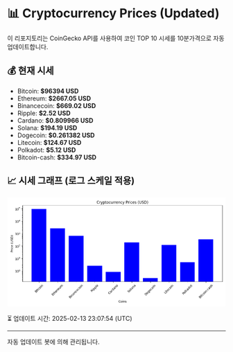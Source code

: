 
# 📊 Cryptocurrency Prices (Updated)

이 리포지토리는 CoinGecko API를 사용하여 코인 TOP 10 시세를 10분가격으로 자동 업데이트합니다.

## 💰 현재 시세
- Bitcoin: **$96394 USD**
- Ethereum: **$2667.05 USD**
- Binancecoin: **$669.02 USD**
- Ripple: **$2.52 USD**
- Cardano: **$0.809966 USD**
- Solana: **$194.19 USD**
- Dogecoin: **$0.261382 USD**
- Litecoin: **$124.67 USD**
- Polkadot: **$5.12 USD**
- Bitcoin-cash: **$334.97 USD**

## 📈 시세 그래프 (로그 스케일 적용)
![Crypto Prices](crypto_prices.png)

⏳ 업데이트 시간: 2025-02-13 23:07:54 (UTC)

---
자동 업데이트 봇에 의해 관리됩니다.
